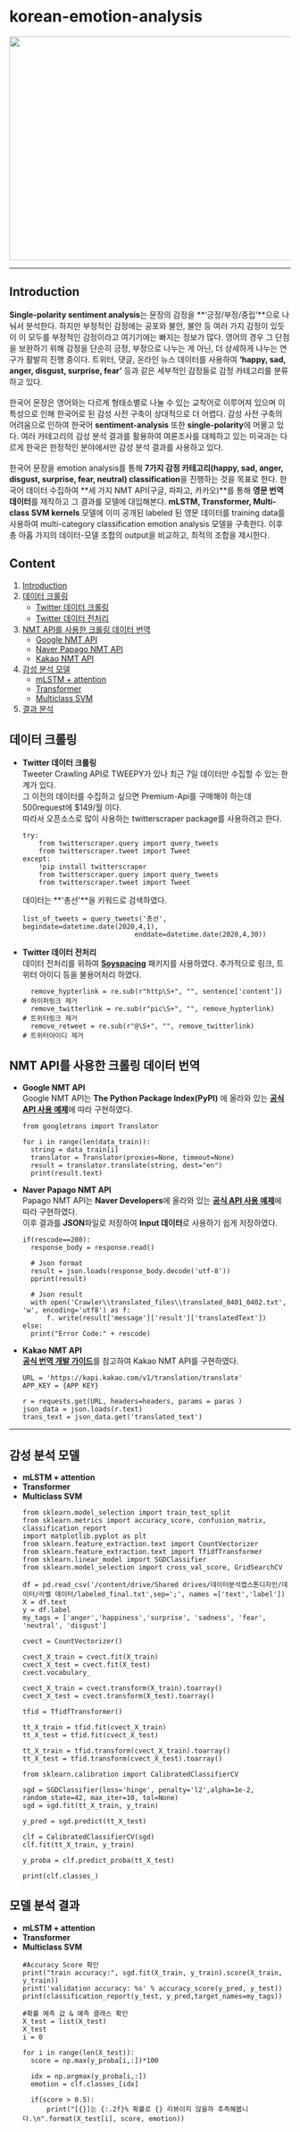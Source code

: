 # korean-emotion-analysis
<div align="center">
  <img src="https://user-images.githubusercontent.com/38775259/81778498-f2ee6c80-952d-11ea-91f3-347ce1ffcadd.jpg" width="600", height="400"></img>
</div>

--------------
## Introduction
**Single-polarity sentiment analysis**는 문장의 감정을 **‘긍정/부정/중립’**으로 나눠서 분석한다. 
하지만 부정적인 감정에는 공포와 불안, 불안 등 여러 가지 감정이 있듯이 이 모두를 부정적인 감정이라고 여기기에는 빠지는 정보가 많다. 
영어의 경우 그 단점을 보완하기 위해 감정을 단순히 긍정, 부정으로 나누는 게 아닌, 더 상세하게 나누는 연구가 활발히 진행 중이다. 
트위터, 댓글, 온라인 뉴스 데이터를 사용하여 **‘happy, sad, anger, disgust, surprise, fear’** 등과 같은 세부적인 감정들로 감정 카테고리를 분류하고 있다.
<br><br>
한국어 문장은 영어와는 다르게 형태소별로 나눌 수 있는 교착어로 이루어져 있으며 이 특성으로 인해 한국어로 된 감성 사전 구축이 상대적으로 더 어렵다.
감성 사전 구축의 어려움으로 인하여 한국어 **sentiment-analysis** 또한 **single-polarity**에 머물고 있다. 
여러 카테고리의 감성 분석 결과를 활용하여 여론조사를 대체하고 있는 미국과는 다르게 한국은 한정적인 분야에서만 감성 분석 결과를 사용하고 있다. 
<br><br>
한국어 문장을 emotion analysis를 통해 **7가지 감정 카테고리(happy, sad, anger, disgust, surprise, fear, neutral) classification**을 진행하는 것을 목표로 한다. 
한국어 데이터 수집하여 **세 가지 NMT API(구글, 파파고, 카카오)**를 통해 **영문 번역 데이터**를 제작하고 그 결과를 모델에 대입해본다. 
**mLSTM, Transformer, Multi-class SVM kernels** 모델에 이미 공개된 labeled 된 영문 데이터를 training data를 사용하여 multi-category classification emotion analysis 모델을 구축한다.
이후 총 아홉 가지의 데이터-모델 조합의 output을 비교하고, 최적의 조합을 제시한다.

## Content
1. [Introduction](#introduction)
2. [데이터 크롤링](#데이터-크롤링)
    * [Twitter 데이터 크롤링](#twitter-데이터-크롤링)
    * [Twitter 데이터 전처리](#twitter-데이터-전처리)
3. [NMT API를 사용한 크롤링 데이터 번역](#nmt-api를-사용한-크롤링-데이터-번역)
    * [Google NMT API](#google-nmt-api)
    * [Naver Papago NMT API](-#aver-papago-nmt-api)
    * [Kakao NMT API](#kakao-nmt-api)
4. [감성 분석 모델](#감성-분석-모델)
    * [mLSTM + attention](#mlstm-+-attention)
    * [Transformer](#transformer)
    * [Multiclass SVM](#multiclass-svm)
5. [결과 분석](#결과-분석)

## 데이터 크롤링
- **Twitter 데이터 크롤링**<br>
    Tweeter Crawling API로 TWEEPY가 있나 최근 7일 데이터만 수집할 수 있는 한계가 있다.<br>
    그 이전의 데이터를 수집하고 싶으면 Premium-Api를 구매해야 하는데 500request에 $149/월 이다.<br>
    따라서 오픈소스로 많이 사용하는 twitterscraper package를 사용하려고 한다.
    ```
    try:
        from twitterscraper.query import query_tweets
        from twitterscraper.tweet import Tweet
    except:
        !pip install twitterscraper
        from twitterscraper.query import query_tweets
        from twitterscraper.tweet import Tweet
    ```
    데이터는 **'총선'**을 키워드로 검색하였다.
    ```
    list_of_tweets = query_tweets('총선', begindate=datetime.date(2020,4,1), 
                                enddate=datetime.date(2020,4,30))
    ```
- **Twitter 데이터 전처리**<br>
    데이터 전처리를 위하여 [**Soyspacing**](https://github.com/lovit/soyspacing) 패키지를 사용하였다. 추가적으로 링크, 트위터 아이디 등을 불용어처리 하였다.
    ```
      remove_hypterlink = re.sub(r"http\S+", "", sentence['content'])       # 하이퍼링크 제거
      remove_twitterlink = re.sub(r"pic\S+", "", remove_hypterlink)         # 트위터링크 제거
      remove_retweet = re.sub(r"@\S+", "", remove_twitterlink)              # 트위터아이디 제거
    ```

## NMT API를 사용한 크롤링 데이터 번역
- **Google NMT API**<br>
  Google NMT API는 **The Python Package Index(PyPI)** 에 올라와 있는 [**공식 API 사용 예제**](https://pypi.org/project/googletrans/)에 따라 구현하였다.
    ```
    from googletrans import Translator

    for i in range(len(data_train)):
      string = data_train[i]
      translator = Translator(proxies=None, timeout=None)
      result = translator.translate(string, dest="en")
      print(result.text)
    ```
- **Naver Papago NMT API**<br>
  Papago NMT API는 **Naver Developers**에 올라와 있는 [**공식 API 사용 예제**](https://developers.naver.com/docs/nmt/reference)에 따라 구현하였다.<br>
  이후 결과를 **JSON**파일로 저장하여 **Input 데이터**로 사용하기 쉽게 저장하였다.
  ```
  if(rescode==200):
    response_body = response.read()
    
    # Json format
    result = json.loads(response_body.decode('utf-8'))
    pprint(result)

    # Json result  
    with open('Crawler\\translated_files\\translated_0401_0402.txt', 'w', encoding='utf8') as f:
        f. write(result['message']['result']['translatedText'])
  else:
    print("Error Code:" + rescode)
  ```
- **Kakao NMT API**<br>
  [**공식 번역 개발 가이드**](https://developers.kakao.com/docs/latest/ko/translate/dev-guide)를 참고하여 Kakao NMT API를 구현하였다. <br>
  ```
  URL = 'https://kapi.kakao.com/v1/translation/translate'
  APP_KEY = {APP KEY}

  r = requests.get(URL, headers=headers, params = paras )
  json_data = json.loads(r.text)
  trans_text = json_data.get('translated_text')
   ```
-------------
## 감성 분석 모델
- **mLSTM + attention**
- **Transformer**
- **Multiclass SVM**<br>
  ```
  from sklearn.model_selection import train_test_split
  from sklearn.metrics import accuracy_score, confusion_matrix, classification_report
  import matplotlib.pyplot as plt
  from sklearn.feature_extraction.text import CountVectorizer
  from sklearn.feature_extraction.text import TfidfTransformer
  from sklearn.linear_model import SGDClassifier
  from sklearn.model_selection import cross_val_score, GridSearchCV
  
  df = pd.read_csv('/content/drive/Shared drives/데이터분석캡스톤디자인/데이터/라벨 데이터/labeled_final.txt',sep=';', names =['text','label'])
  X = df.text
  y = df.label
  my_tags = ['anger','happiness','surprise', 'sadness', 'fear', 'neutral', 'disgust']
  
  cvect = CountVectorizer()

  cvect_X_train = cvect.fit(X_train)
  cvect_X_test = cvect.fit(X_test)
  cvect.vocabulary_

  cvect_X_train = cvect.transform(X_train).toarray()
  cvect_X_test = cvect.transform(X_test).toarray()

  tfid = TfidfTransformer()

  tt_X_train = tfid.fit(cvect_X_train)
  tt_X_test = tfid.fit(cvect_X_test)

  tt_X_train = tfid.transform(cvect_X_train).toarray()
  tt_X_test = tfid.transform(cvect_X_test).toarray()

  from sklearn.calibration import CalibratedClassifierCV

  sgd = SGDClassifier(loss='hinge', penalty='l2',alpha=1e-2, random_state=42, max_iter=10, tol=None)
  sgd = sgd.fit(tt_X_train, y_train)

  y_pred = sgd.predict(tt_X_test)

  clf = CalibratedClassifierCV(sgd) 
  clf.fit(tt_X_train, y_train)

  y_proba = clf.predict_proba(tt_X_test)

  print(clf.classes_)
  
  ```
## 모델 분석 결과
- **mLSTM + attention**
- **Transformer**
- **Multiclass SVM**<br>
  ```
  #Accuracy Score 확인
  print("train accuracy:", sgd.fit(X_train, y_train).score(X_train, y_train))
  print('validation accuracy: %s' % accuracy_score(y_pred, y_test))
  print(classification_report(y_test, y_pred,target_names=my_tags))

  #확률 예측 값 & 예측 클래스 확인
  X_test = list(X_test)
  X_test
  i = 0
  
  for i in range(len(X_test)):
    score = np.max(y_proba[i,:])*100

    idx = np.argmax(y_proba[i,:])
    emotion = clf.classes_[idx]

    if(score > 0.5):
        print("[{}]는 {:.2f}% 확률로 {} 리뷰이지 않을까 추측해봅니다.\n".format(X_test[i], score, emotion))
  ```
